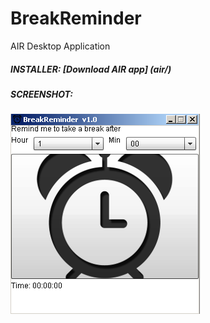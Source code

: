 # BreakReminder

AIR Desktop Application


##### INSTALLER: [Download AIR app] (air/)

##### SCREENSHOT:
![](screenshot/BreakRemindersSS.png)
